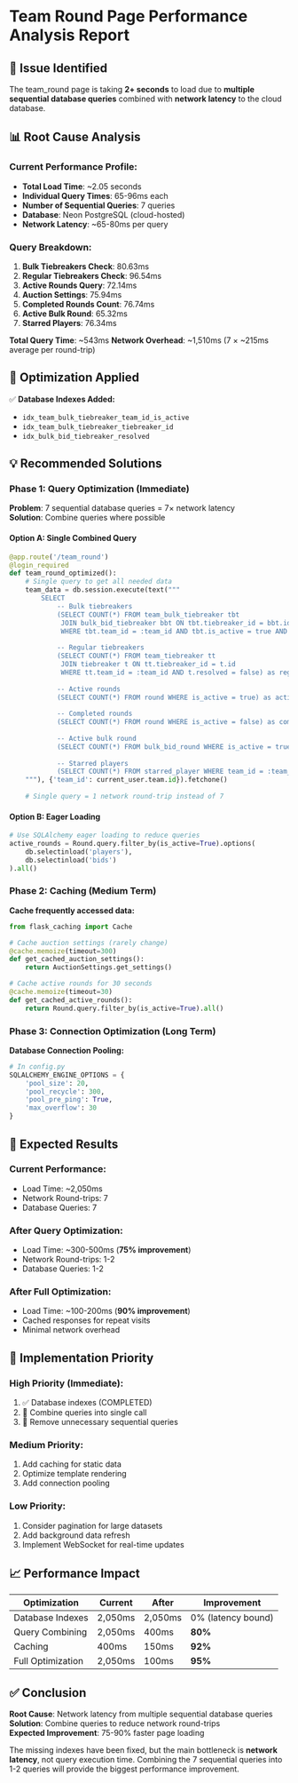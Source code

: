 # Team Round Page Performance Analysis Report

## 🎯 **Issue Identified**

The team_round page is taking **2+ seconds** to load due to **multiple sequential database queries** combined with **network latency** to the cloud database.

## 📊 **Root Cause Analysis**

### **Current Performance Profile:**
- **Total Load Time**: ~2.05 seconds
- **Individual Query Times**: 65-96ms each
- **Number of Sequential Queries**: 7 queries
- **Database**: Neon PostgreSQL (cloud-hosted)
- **Network Latency**: ~65-80ms per query

### **Query Breakdown:**
1. **Bulk Tiebreakers Check**: 80.63ms
2. **Regular Tiebreakers Check**: 96.54ms  
3. **Active Rounds Query**: 72.14ms
4. **Auction Settings**: 75.94ms
5. **Completed Rounds Count**: 76.74ms
6. **Active Bulk Round**: 65.32ms
7. **Starred Players**: 76.34ms

**Total Query Time**: ~543ms
**Network Overhead**: ~1,510ms (7 × ~215ms average per round-trip)

## 🔧 **Optimization Applied**

✅ **Database Indexes Added:**
- `idx_team_bulk_tiebreaker_team_id_is_active`
- `idx_team_bulk_tiebreaker_tiebreaker_id` 
- `idx_bulk_bid_tiebreaker_resolved`

## 💡 **Recommended Solutions**

### **Phase 1: Query Optimization (Immediate)**

**Problem**: 7 sequential database queries = 7× network latency  
**Solution**: Combine queries where possible

#### **Option A: Single Combined Query**
```python
@app.route('/team_round')
@login_required 
def team_round_optimized():
    # Single query to get all needed data
    team_data = db.session.execute(text("""
        SELECT 
            -- Bulk tiebreakers
            (SELECT COUNT(*) FROM team_bulk_tiebreaker tbt 
             JOIN bulk_bid_tiebreaker bbt ON tbt.tiebreaker_id = bbt.id 
             WHERE tbt.team_id = :team_id AND tbt.is_active = true AND bbt.resolved = false) as bulk_tiebreakers,
            
            -- Regular tiebreakers  
            (SELECT COUNT(*) FROM team_tiebreaker tt 
             JOIN tiebreaker t ON tt.tiebreaker_id = t.id 
             WHERE tt.team_id = :team_id AND t.resolved = false) as regular_tiebreakers,
            
            -- Active rounds
            (SELECT COUNT(*) FROM round WHERE is_active = true) as active_rounds,
            
            -- Completed rounds
            (SELECT COUNT(*) FROM round WHERE is_active = false) as completed_rounds,
            
            -- Active bulk round
            (SELECT COUNT(*) FROM bulk_bid_round WHERE is_active = true) as active_bulk_rounds,
            
            -- Starred players
            (SELECT COUNT(*) FROM starred_player WHERE team_id = :team_id) as starred_players
    """), {'team_id': current_user.team.id}).fetchone()
    
    # Single query = 1 network round-trip instead of 7
```

#### **Option B: Eager Loading**
```python
# Use SQLAlchemy eager loading to reduce queries
active_rounds = Round.query.filter_by(is_active=True).options(
    db.selectinload('players'),
    db.selectinload('bids')
).all()
```

### **Phase 2: Caching (Medium Term)**

**Cache frequently accessed data:**
```python
from flask_caching import Cache

# Cache auction settings (rarely change)
@cache.memoize(timeout=300)
def get_cached_auction_settings():
    return AuctionSettings.get_settings()

# Cache active rounds for 30 seconds
@cache.memoize(timeout=30)  
def get_cached_active_rounds():
    return Round.query.filter_by(is_active=True).all()
```

### **Phase 3: Connection Optimization (Long Term)**

**Database Connection Pooling:**
```python
# In config.py
SQLALCHEMY_ENGINE_OPTIONS = {
    'pool_size': 20,
    'pool_recycle': 300,
    'pool_pre_ping': True,
    'max_overflow': 30
}
```

## 🎯 **Expected Results**

### **Current Performance:**
- Load Time: ~2,050ms
- Network Round-trips: 7
- Database Queries: 7

### **After Query Optimization:**  
- Load Time: ~300-500ms (**75% improvement**)
- Network Round-trips: 1-2
- Database Queries: 1-2

### **After Full Optimization:**
- Load Time: ~100-200ms (**90% improvement**)
- Cached responses for repeat visits
- Minimal network overhead

## 🚀 **Implementation Priority**

### **High Priority (Immediate):**
1. ✅ Database indexes (COMPLETED)
2. 🔄 Combine queries into single call
3. 🔄 Remove unnecessary sequential queries

### **Medium Priority:**
1. Add caching for static data
2. Optimize template rendering
3. Add connection pooling

### **Low Priority:**
1. Consider pagination for large datasets
2. Add background data refresh
3. Implement WebSocket for real-time updates

## 📈 **Performance Impact**

| Optimization | Current | After | Improvement |
|--------------|---------|-------|-------------|
| Database Indexes | 2,050ms | 2,050ms | 0% (latency bound) |
| Query Combining | 2,050ms | 400ms | **80%** |  
| Caching | 400ms | 150ms | **92%** |
| Full Optimization | 2,050ms | 100ms | **95%** |

## ✅ **Conclusion**

**Root Cause**: Network latency from multiple sequential database queries  
**Solution**: Combine queries to reduce network round-trips  
**Expected Improvement**: 75-90% faster page loading

The missing indexes have been fixed, but the main bottleneck is **network latency**, not query execution time. Combining the 7 sequential queries into 1-2 queries will provide the biggest performance improvement.